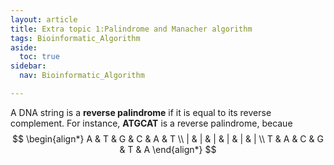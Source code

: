 ```yaml
---
layout: article
title: Extra topic 1:Palindrome and Manacher algorithm
tags: Bioinformatic_Algorithm
aside:
  toc: true
sidebar:
  nav: Bioinformatic_Algorithm

---
```


A DNA string is a **reverse palindrome** if it is equal to its reverse complement. For instance, $\textbf{ATGCAT}$ is a reverse palindrome, becaue 
$$
\begin{align*}
 A & T & G & C & A & T \\
 | & | & | & | & | & | \\
 T & A & C & G & T & A
\end{align*}
$$


<!--more-->
